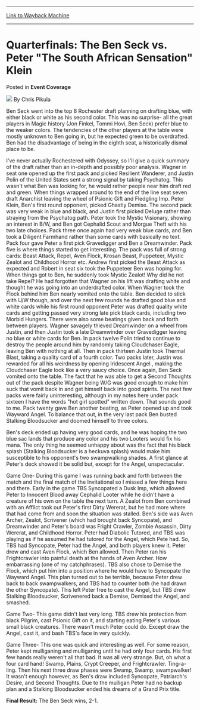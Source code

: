
---
[Link to Wayback Machine](https://web.archive.org/web/20211207214224/https://magic.wizards.com/en/articles/archive/event-coverage/quarterfinals-ben-seck-vs-peter-south-african-sensation-klein-2000-0?fbclid=IwAR1nwgQXeP_pUD9z2-WHSgHvFIy0GNNyEpYXWDM1ByA6FewbpV2BiCK3uvk)

[_metadata_:author]:- "Chris Pikula"
[_metadata_:description]:- "Ben Seck went into the top 8 Rochester draft planning on drafting blue, with either black or white as his second color. This was no surprise- all the great players in Magic history (Jon Finkel, Tommi Hovi, Ben Seck) prefer blue to the weaker colors. The tendencies of the other players at the table were mostly unknown to Ben going in, but he expected green to be overdrafted."
[_metadata_:generator]:- "Drupal 7 (http://drupal.org)"
[_metadata_:node]:- "750116"
[_metadata_:source]:- "div-main-content"
[_metadata_:title]:- "Quarterfinals: The Ben Seck vs. Peter `The South African Sensation` Klein"
[_metadata_:wayback_capture_timestamp]:- "2021-12-07 21:42:24"
[_metadata_:wayback_raw_url]:- "https://web.archive.org/web/20211207214224id_/https://magic.wizards.com/en/articles/archive/event-coverage/quarterfinals-ben-seck-vs-peter-south-african-sensation-klein-2000-0?fbclid=IwAR1nwgQXeP_pUD9z2-WHSgHvFIy0GNNyEpYXWDM1ByA6FewbpV2BiCK3uvk"
[_metadata_:wayback_url]:- "https://magic.wizards.com/en/articles/archive/event-coverage/quarterfinals-ben-seck-vs-peter-south-african-sensation-klein-2000-0?fbclid=IwAR1nwgQXeP_pUD9z2-WHSgHvFIy0GNNyEpYXWDM1ByA6FewbpV2BiCK3uvk"
---


Quarterfinals: The Ben Seck vs. Peter "The South African Sensation" Klein
=========================================================================



 Posted in **Event Coverage**







![](https://media.magic.wizards.com/styles/auth_small/public/generic-avatar-150_450.png)
By Chris Pikula











Ben Seck went into the top 8 Rochester draft planning on drafting blue, with either black or white as his second color. This was no surprise- all the great players in Magic history (Jon Finkel, Tommi Hovi, Ben Seck) prefer blue to the weaker colors. The tendencies of the other players at the table were mostly unknown to Ben going in, but he expected green to be overdrafted. Ben had the disadvantage of being in the eighth seat, a historically dismal place to be.


I've never actually Rochestered with Odyssey, so I'll give a quick summary of the draft rather than an in-depth and possibly poor analysis. Wagner in seat one opened up the first pack and picked Resilient Wanderer, and Justin Polin of the United States sent a strong signal by taking Psychatog. This wasn't what Ben was looking for, he would rather people near him draft red and green. When things wrapped around to the end of the line seat seven draft Anarchist leaving the wheel of Psionic Gift and Fledgling Imp. Peter Klein, Ben's first round opponent, picked Ghastly Demise. The second pack was very weak in blue and black, and Justin first picked Deluge rather than straying from the Psychatog path. Peter took the Mystic Visionary, showing an interest in B/W, and Ben got Cephalid Scout and Morgue Theft with his two late choices. Pack three once again had very weak blue cards, and Ben took a Diligent Farmhand rather than some cards with basically no text. Pack four gave Peter a first pick Gravedigger and Ben a Dreamwinder. Pack five is where things started to get interesting. The pack was full of strong cards: Beast Attack, Repel, Aven Flock, Krosan Beast, Puppeteer, Mystic Zealot and Childhood Horror etc. Andrew first picked the Beast Attack as expected and Robert in seat six took the Puppeteer Ben was hoping for. When things got to Ben, he suddenly took Mystic Zealot! Why did he not take Repel? He had forgotten that Wagner on his lift was drafting white and thought he was going into an underdrafted color. When Wagner took the Flock behind him Ben nearly vomited onto the table. Ben decided to stick with U/W though, and over the next few rounds he drafted good blue and white cards while his first round opponent Peter was drafted quality white cards and getting passed very strong late pick black cards, including two Morbid Hungers. There were also some beatings given back and forth between players. Wagner savagely thieved Dreamwinder on a wheel from Justin, and then Justin took a late Dreamwinder over Gravedigger leaving no blue or white cards for Ben. In pack twelve Polin tried to continue to destroy the people around him by randomly taking Cloudchaser Eagle, leaving Ben with nothing at all. Then in pack thirteen Justin took Thermal Blast, taking a quality card of a fourth color. Two packs later, Justin was rewarded for all his weirdness by opening Iridescent Angel , making the Cloudchaser Eagle look like a very saucy choice. Once again, Ben Seck vomited onto the table. The fact that he was able to get a Second Thoughts out of the pack despite Wagner being W/G was good enough to make him suck that vomit back in and get himself back into good spirits. The next few packs were fairly uninteresting, although in my notes here under pack sixteen I have the words "hot girl spotted" written down. That sounds good to me. Pack twenty gave Ben another beating, as Peter opened up and took Wayward Angel. To balance that out, in the very last pack Ben busted Stalking Bloodsucker and doomed himself to three colors.


Ben's deck ended up having very good cards, and he was hoping the two blue sac lands that produce any color and his two Looters would fix his mana. The only thing he seemed unhappy about was the fact that his black splash (Stalking Bloodsucker is a heckuva splash) would make him susceptible to his opponent's two swampwalking shades. A first glance at Peter's deck showed it be solid but, except for the Angel, unspectacular.


Game One- During this game I was running back and forth between the match and the final match of the Invitational so I missed a few things here and there. Early in the game TBS Syncopated a Dusk Imp, which allowed Peter to Innocent Blood away Cephalid Looter while he didn't have a creature of his own on the table the next turn. A Zealot from Ben combined with an Afflict took out Peter's first Dirty Wererat, but he had more where that had come from and soon the situation was stalled. Ben's side was Aven Archer, Zealot, Scrivener (which had brought back Syncopate), and Dreamwinder and Peter's board was Fright Crawler, Zombie Assassin, Dirty Wererat, and Childhood Horror. Peter had Diabolic Tutored, and TBS was playing as if he assumed he had tutored for the Angel, which Pete had. So, TBS had Syncopate, Peter had the Angel, and both players knew it. Peter drew and cast Aven Flock, which Ben allowed. Then Peter ran his Frightcrawler into painful death at the hands of Aven Archer. How embarrassing (one of my catchphrases). TBS also chose to Demise the Flock, which put him into a position where he would have to Syncopate the Wayward Angel. This plan turned out to be terrible, because Peter drew back to back swampwalkers, and TBS had to counter both (he had drawn the other Syncopate). This left Peter free to cast the Angel, but TBS drew Stalking Bloodsucker, Scrivenered back a Demise, Demised the Angel, and smashed.


Game Two- This game didn't last very long. TBS drew his protection from black Pilgrim, cast Psionic Gift on it, and starting eating Peter's various small black creatures. There wasn't much Peter could do. Except draw the Angel, cast it, and bash TBS's face in very quickly.


Game Three- This one was quick and interesting as well. For some reason, Peter kept mulliganing and mulliganing until he had only four cards. His first few hands really weren't all that bad. It was all very strange. But, oh what a four card hand! Swamp, Plains, Crypt Creeper, and Frightcrawler. Ting-a-ling. Then his next three draw phases were Swamp, Swamp, swampwalker! It wasn't enough however, as Ben's draw included Syncopate, Patriarch's Desire, and Second Thoughts. Due to the mulligan Peter had no backup plan and a Stalking Bloodsucker ended his dreams of a Grand Prix title.


**Final Result:** The Ben Seck wins, 2-1. 







